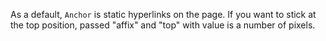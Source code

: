 As a default, `Anchor` is static hyperlinks on the page. If you want to
stick at the top position, passed "affix" and "top" with value is a number of pixels.